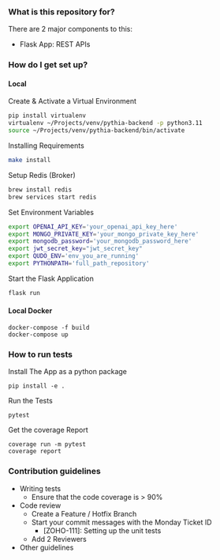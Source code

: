 
### What is this repository for? ###
There are 2 major components to this:
* Flask App: REST APIs

### How do I get set up? ###

#### Local
Create & Activate a Virtual Environment
```bash
pip install virtualenv
virtualenv ~/Projects/venv/pythia-backend -p python3.11
source ~/Projects/venv/pythia-backend/bin/activate
```
Installing Requirements
```bash
make install
```
Setup Redis (Broker)
```bash
brew install redis
brew services start redis
```
Set Environment Variables
```bash
export OPENAI_API_KEY='your_openai_api_key_here'
export MONGO_PRIVATE_KEY='your_mongo_private_key_here'
export mongodb_password='your_mongodb_password_here'
export jwt_secret_key="jwt_secret_key"
export QUDO_ENV='env_you_are_running'
export PYTHONPATH='full_path_repository'
```
Start the Flask Application
```bash
flask run
```


#### Local Docker
```commandline
docker-compose -f build
docker-compose up
```

### How to run tests
Install The App as a python package
```commandline
pip install -e .
```

Run the Tests
```commandline
pytest
```

Get the coverage Report
```commandline
coverage run -m pytest
coverage report
```


### Contribution guidelines ###

* Writing tests
    * Ensure that the code coverage is > 90%
* Code review
    * Create a Feature / Hotfix Branch
    * Start your commit messages with the Monday Ticket ID
        * [ZOHO-111]: Setting up the unit tests
    * Add 2 Reviewers
* Other guidelines
